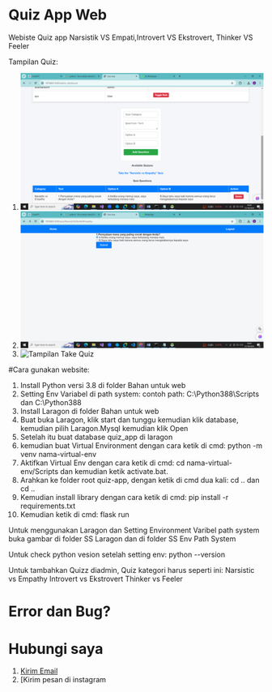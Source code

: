 # Quiz App Web
Webiste Quiz app Narsistik VS Empati,Introvert VS Ekstrovert, Thinker VS Feeler

Tampilan Quiz:
1. ![Tampilan Admin](https://github.com/AnandaRauf/quiz-app-web/blob/main/SS%20Tampilan/Screenshot%20(251).png?raw=true)
2. ![Tampilan sedang Quiz](https://github.com/AnandaRauf/quiz-app-web/blob/main/SS%20Tampilan/Screenshot%20(245).png?raw=true)
3. ![Tampilan Take Quiz]()


#Cara gunakan website:

1. Install Python versi 3.8 di folder Bahan untuk web
2. Setting Env Variabel di path system: contoh path: C:\Python388\Scripts dan C:\Python388
3. Install Laragon di folder Bahan untuk web
4. Buat buka Laragon, klik start dan tunggu kemudian klik database, kemudian pilih Laragon.Mysql kemudian klik Open
5. Setelah itu buat database quiz_app di laragon
6. kemudian buat Virtual Environment dengan cara ketik di cmd: python -m venv nama-virtual-env
7. Aktifkan Virtual Env dengan cara ketik di cmd: cd nama-virtual-env/Scripts dan kemudian ketik activate.bat.
8. Arahkan ke folder root quiz-app, dengan ketik di cmd dua kali: cd .. dan cd ..
9. Kemudian install library dengan cara ketik di cmd: pip install -r requirements.txt
10. Kemudian ketik di cmd: flask run

Untuk menggunakan Laragon dan Setting Environment Varibel path system buka gambar di folder SS Laragon dan di folder SS Env Path System

Untuk check python vesion setelah setting env: python --version

Untuk tambahkan Quizz diadmin, Quiz kategori harus seperti ini:
Narsistic vs Empathy
Introvert vs Ekstrovert
Thinker vs Feeler

# Error dan Bug?
# Hubungi saya
1. [Kirim Email](https://mailto:anandaraufm@gmail.com)
2. [Kirim pesan di instagram

